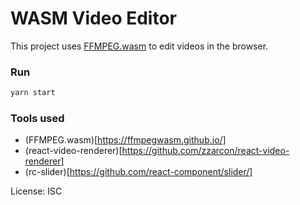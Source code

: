 WASM Video Editor
=================

This project uses [FFMPEG.wasm](https://ffmpegwasm.github.io/) to edit videos in the browser.

### Run

```sh
yarn start
```

### Tools used

- (FFMPEG.wasm)[https://ffmpegwasm.github.io/]
- (react-video-renderer)[https://github.com/zzarcon/react-video-renderer]
- (rc-slider)[https://github.com/react-component/slider/]

License: ISC
